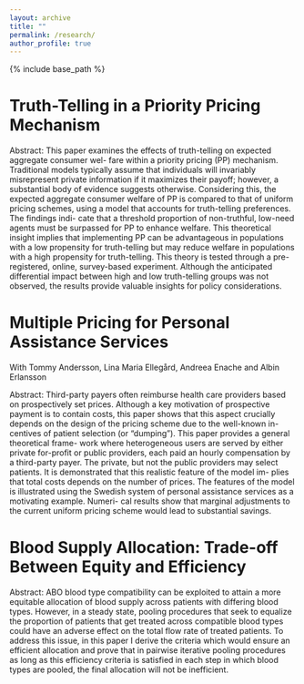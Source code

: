 ```yaml
---
layout: archive
title: ""
permalink: /research/
author_profile: true
---
```


{% include base_path %}

Truth-Telling in a Priority Pricing Mechanism
======

Abstract: This paper examines the effects of truth-telling on expected aggregate consumer wel-
fare within a priority pricing (PP) mechanism. Traditional models typically assume
that individuals will invariably misrepresent private information if it maximizes their
payoff; however, a substantial body of evidence suggests otherwise. Considering this,
the expected aggregate consumer welfare of PP is compared to that of uniform pricing
schemes, using a model that accounts for truth-telling preferences. The findings indi-
cate that a threshold proportion of non-truthful, low-need agents must be surpassed
for PP to enhance welfare. This theoretical insight implies that implementing PP can
be advantageous in populations with a low propensity for truth-telling but may reduce
welfare in populations with a high propensity for truth-telling. This theory is tested
through a pre-registered, online, survey-based experiment. Although the anticipated
differential impact between high and low truth-telling groups was not observed, the
results provide valuable insights for policy considerations.

Multiple Pricing for Personal Assistance Services
======
With Tommy Andersson, Lina Maria Ellegård, Andreea Enache and Albin Erlansson

Abstract: Third-party payers often reimburse health care providers based on prospectively set prices.
Although a key motivation of prospective payment is to contain costs, this paper shows that
this aspect crucially depends on the design of the pricing scheme due to the well-known in-
centives of patient selection (or “dumping”). This paper provides a general theoretical frame-
work where heterogeneous users are served by either private for-profit or public providers,
each paid an hourly compensation by a third-party payer. The private, but not the public
providers may select patients. It is demonstrated that this realistic feature of the model im-
plies that total costs depends on the number of prices. The features of the model is illustrated
using the Swedish system of personal assistance services as a motivating example. Numeri-
cal results show that marginal adjustments to the current uniform pricing scheme would lead
to substantial savings.

Blood Supply Allocation: Trade-off Between Equity and Efficiency
======

Abstract: ABO blood type compatibility can be exploited to attain a more equitable allocation of blood supply across patients with differing blood types. However, in a steady state, pooling procedures that seek to equalize the proportion of patients that get treated across compatible blood types could have an adverse effect on the total flow rate of treated patients. To address this issue, in this paper I derive the criteria which would ensure an efficient allocation and prove that in pairwise iterative pooling procedures as long as this efficiency criteria is satisfied in each step in which blood types are pooled, the final allocation will not be inefficient.
